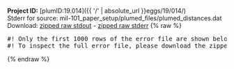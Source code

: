 **Project ID:** [plumID:19.014]({{ '/' | absolute_url }}eggs/19/014/)  
Stderr for source:  mil-101_paper_setup/plumed_files/plumed_distances.dat   
Download: [zipped raw stdout](plumed_distances.dat.plumed_master.stdout.txt.zip) - [zipped raw stderr](plumed_distances.dat.plumed_master.stderr.txt.zip) 
{% raw %}
<pre>
#! Only the first 1000 rows of the error file are shown below
#! To inspect the full error file, please download the zipped raw stderr file above
</pre>
{% endraw %}
